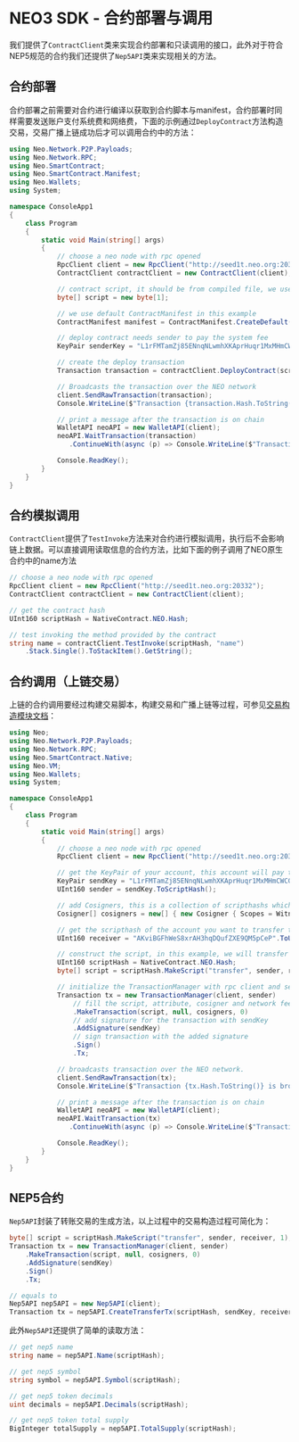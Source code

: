# NEO3 SDK - 合约部署与调用

我们提供了```ContractClient```类来实现合约部署和只读调用的接口，此外对于符合NEP5规范的合约我们还提供了```Nep5API```类来实现相关的方法。

## 合约部署

合约部署之前需要对合约进行编译以获取到合约脚本与manifest，合约部署时同样需要发送账户支付系统费和网络费，下面的示例通过```DeployContract```方法构造交易，交易广播上链成功后才可以调用合约中的方法：

```c#
using Neo.Network.P2P.Payloads;
using Neo.Network.RPC;
using Neo.SmartContract;
using Neo.SmartContract.Manifest;
using Neo.Wallets;
using System;

namespace ConsoleApp1
{
    class Program
    {
        static void Main(string[] args)
        {
            // choose a neo node with rpc opened
            RpcClient client = new RpcClient("http://seed1t.neo.org:20332");
            ContractClient contractClient = new ContractClient(client);

            // contract script, it should be from compiled file, we use empty byte[] in this example
            byte[] script = new byte[1];

            // we use default ContractManifest in this example
            ContractManifest manifest = ContractManifest.CreateDefault(script.ToScriptHash());

            // deploy contract needs sender to pay the system fee
            KeyPair senderKey = "L1rFMTamZj85ENnqNLwmhXKAprHuqr1MxMHmCWCGiXGsAdQ2dnhb".ToKeyPair();

            // create the deploy transaction
            Transaction transaction = contractClient.DeployContract(script, manifest, senderKey);

            // Broadcasts the transaction over the NEO network
            client.SendRawTransaction(transaction);
            Console.WriteLine($"Transaction {transaction.Hash.ToString()} is broadcasted!");

            // print a message after the transaction is on chain
            WalletAPI neoAPI = new WalletAPI(client);
            neoAPI.WaitTransaction(transaction)
               .ContinueWith(async (p) => Console.WriteLine($"Transaction is on block height {await p}"));

            Console.ReadKey();
        }
    }
}
```

## 合约模拟调用

```ContractClient```提供了```TestInvoke```方法来对合约进行模拟调用，执行后不会影响链上数据。可以直接调用读取信息的合约方法，比如下面的例子调用了NEO原生合约中的name方法

```c#
// choose a neo node with rpc opened
RpcClient client = new RpcClient("http://seed1t.neo.org:20332");
ContractClient contractClient = new ContractClient(client);

// get the contract hash
UInt160 scriptHash = NativeContract.NEO.Hash;

// test invoking the method provided by the contract 
string name = contractClient.TestInvoke(scriptHash, "name")
    .Stack.Single().ToStackItem().GetString();
```

## 合约调用（上链交易）

上链的合约调用要经过构建交易脚本，构建交易和广播上链等过程，可参见[交易构造模块文档](Transaction_zh)：

```c#
using Neo;
using Neo.Network.P2P.Payloads;
using Neo.Network.RPC;
using Neo.SmartContract.Native;
using Neo.VM;
using Neo.Wallets;
using System;

namespace ConsoleApp1
{
    class Program
    {
        static void Main(string[] args)
        {
            // choose a neo node with rpc opened
            RpcClient client = new RpcClient("http://seed1t.neo.org:20332");

            // get the KeyPair of your account, this account will pay the system and network fee
            KeyPair sendKey = "L1rFMTamZj85ENnqNLwmhXKAprHuqr1MxMHmCWCGiXGsAdQ2dnhb".ToKeyPair();
            UInt160 sender = sendKey.ToScriptHash();

            // add Cosigners, this is a collection of scripthashs which need to be signed
            Cosigner[] cosigners = new[] { new Cosigner { Scopes = WitnessScope.CalledByEntry, Account = sender } };

            // get the scripthash of the account you want to transfer to
            UInt160 receiver = "AKviBGFhWeS8xrAH3hqDQufZXE9QM5pCeP".ToUInt160();

            // construct the script, in this example, we will transfer 1 NEO to receiver
            UInt160 scriptHash = NativeContract.NEO.Hash;
            byte[] script = scriptHash.MakeScript("transfer", sender, receiver, 1);

            // initialize the TransactionManager with rpc client and sender scripthash
            Transaction tx = new TransactionManager(client, sender)
                // fill the script, attribute, cosigner and network fee
                .MakeTransaction(script, null, cosigners, 0)
                // add signature for the transaction with sendKey
                .AddSignature(sendKey)
                // sign transaction with the added signature
                .Sign()
                .Tx;

            // broadcasts transaction over the NEO network.
            client.SendRawTransaction(tx);
            Console.WriteLine($"Transaction {tx.Hash.ToString()} is broadcasted!");

            // print a message after the transaction is on chain
            WalletAPI neoAPI = new WalletAPI(client);
            neoAPI.WaitTransaction(tx)
               .ContinueWith(async (p) => Console.WriteLine($"Transaction is on block height {await p}"));

            Console.ReadKey();
        }
    }
}   
```

## NEP5合约

```Nep5API```封装了转账交易的生成方法，以上过程中的交易构造过程可简化为：

```c#
byte[] script = scriptHash.MakeScript("transfer", sender, receiver, 1);
Transaction tx = new TransactionManager(client, sender)
    .MakeTransaction(script, null, cosigners, 0)
    .AddSignature(sendKey)
    .Sign()
    .Tx;

// equals to
Nep5API nep5API = new Nep5API(client);
Transaction tx = nep5API.CreateTransferTx(scriptHash, sendKey, receiver, 1);
```

此外```Nep5API```还提供了简单的读取方法：

```c#
// get nep5 name
string name = nep5API.Name(scriptHash);

// get nep5 symbol
string symbol = nep5API.Symbol(scriptHash);

// get nep5 token decimals
uint decimals = nep5API.Decimals(scriptHash);

// get nep5 token total supply
BigInteger totalSupply = nep5API.TotalSupply(scriptHash);
```
